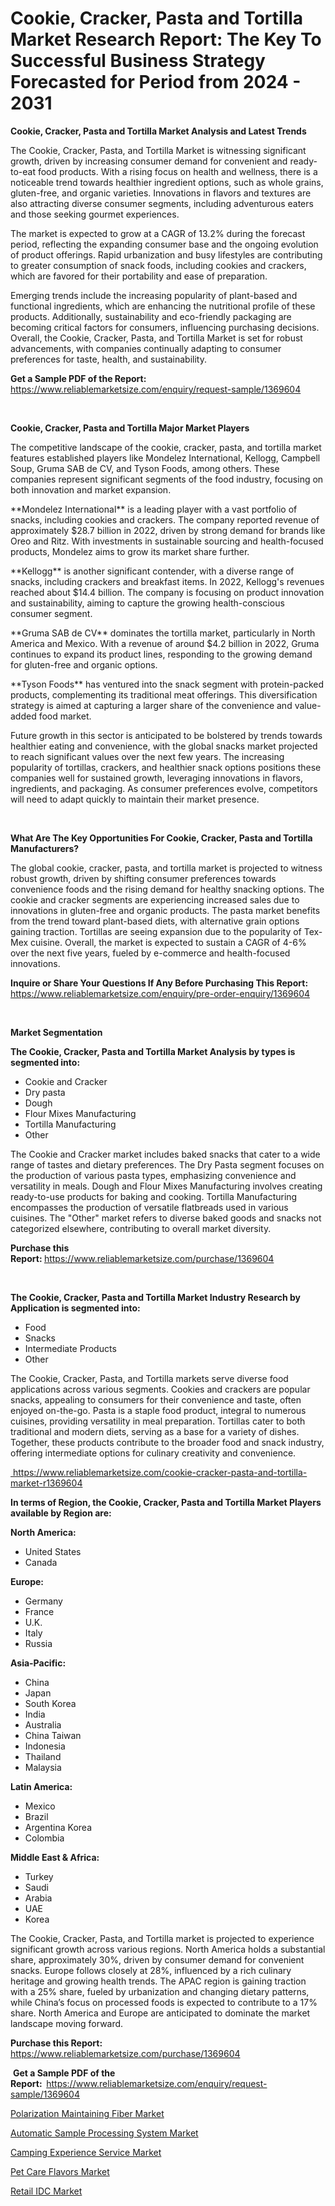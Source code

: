 <p><h1>Cookie, Cracker, Pasta and Tortilla Market Research Report: The Key To Successful Business Strategy Forecasted for Period from 2024 - 2031</h1></p><p><strong>Cookie, Cracker, Pasta and Tortilla Market Analysis and Latest Trends</strong></p>
<p><p>The Cookie, Cracker, Pasta, and Tortilla Market is witnessing significant growth, driven by increasing consumer demand for convenient and ready-to-eat food products. With a rising focus on health and wellness, there is a noticeable trend towards healthier ingredient options, such as whole grains, gluten-free, and organic varieties. Innovations in flavors and textures are also attracting diverse consumer segments, including adventurous eaters and those seeking gourmet experiences.</p><p>The market is expected to grow at a CAGR of 13.2% during the forecast period, reflecting the expanding consumer base and the ongoing evolution of product offerings. Rapid urbanization and busy lifestyles are contributing to greater consumption of snack foods, including cookies and crackers, which are favored for their portability and ease of preparation.</p><p>Emerging trends include the increasing popularity of plant-based and functional ingredients, which are enhancing the nutritional profile of these products. Additionally, sustainability and eco-friendly packaging are becoming critical factors for consumers, influencing purchasing decisions. Overall, the Cookie, Cracker, Pasta, and Tortilla Market is set for robust advancements, with companies continually adapting to consumer preferences for taste, health, and sustainability.</p></p>
<p><strong>Get a Sample PDF of the Report:&nbsp;</strong> <a href="https://www.reliablemarketsize.com/enquiry/request-sample/1369604?utm_campaign=1180&utm_medium=2&utm_source=Github&utm_content=ia&utm_term=11102024&utm_id=cookie-cracker-pasta-and-tortilla">https://www.reliablemarketsize.com/enquiry/request-sample/1369604</a></p>
<p>&nbsp;</p>
<p><strong>Cookie, Cracker, Pasta and Tortilla Major Market Players</strong></p>
<p><p>The competitive landscape of the cookie, cracker, pasta, and tortilla market features established players like Mondelez International, Kellogg, Campbell Soup, Gruma SAB de CV, and Tyson Foods, among others. These companies represent significant segments of the food industry, focusing on both innovation and market expansion.</p><p>**Mondelez International** is a leading player with a vast portfolio of snacks, including cookies and crackers. The company reported revenue of approximately $28.7 billion in 2022, driven by strong demand for brands like Oreo and Ritz. With investments in sustainable sourcing and health-focused products, Mondelez aims to grow its market share further.</p><p>**Kellogg** is another significant contender, with a diverse range of snacks, including crackers and breakfast items. In 2022, Kellogg's revenues reached about $14.4 billion. The company is focusing on product innovation and sustainability, aiming to capture the growing health-conscious consumer segment.</p><p>**Gruma SAB de CV** dominates the tortilla market, particularly in North America and Mexico. With a revenue of around $4.2 billion in 2022, Gruma continues to expand its product lines, responding to the growing demand for gluten-free and organic options.</p><p>**Tyson Foods** has ventured into the snack segment with protein-packed products, complementing its traditional meat offerings. This diversification strategy is aimed at capturing a larger share of the convenience and value-added food market.</p><p>Future growth in this sector is anticipated to be bolstered by trends towards healthier eating and convenience, with the global snacks market projected to reach significant values over the next few years. The increasing popularity of tortillas, crackers, and healthier snack options positions these companies well for sustained growth, leveraging innovations in flavors, ingredients, and packaging. As consumer preferences evolve, competitors will need to adapt quickly to maintain their market presence.</p></p>
<p>&nbsp;</p>
<p><strong>What Are The Key Opportunities For Cookie, Cracker, Pasta and Tortilla Manufacturers?</strong></p>
<p><p>The global cookie, cracker, pasta, and tortilla market is projected to witness robust growth, driven by shifting consumer preferences towards convenience foods and the rising demand for healthy snacking options. The cookie and cracker segments are experiencing increased sales due to innovations in gluten-free and organic products. The pasta market benefits from the trend toward plant-based diets, with alternative grain options gaining traction. Tortillas are seeing expansion due to the popularity of Tex-Mex cuisine. Overall, the market is expected to sustain a CAGR of 4-6% over the next five years, fueled by e-commerce and health-focused innovations.</p></p>
<p><strong>Inquire or Share Your Questions If Any Before Purchasing This Report:</strong> <a href="https://www.reliablemarketsize.com/enquiry/pre-order-enquiry/1369604?utm_campaign=1180&utm_medium=2&utm_source=Github&utm_content=ia&utm_term=11102024&utm_id=cookie-cracker-pasta-and-tortilla">https://www.reliablemarketsize.com/enquiry/pre-order-enquiry/1369604</a></p>
<p>&nbsp;</p>
<p><strong>Market Segmentation</strong></p>
<p><strong>The Cookie, Cracker, Pasta and Tortilla Market Analysis by types is segmented into:</strong></p>
<p><ul><li>Cookie and Cracker</li><li>Dry pasta</li><li>Dough</li><li>Flour Mixes Manufacturing</li><li>Tortilla Manufacturing</li><li>Other</li></ul></p>
<p><p>The Cookie and Cracker market includes baked snacks that cater to a wide range of tastes and dietary preferences. The Dry Pasta segment focuses on the production of various pasta types, emphasizing convenience and versatility in meals. Dough and Flour Mixes Manufacturing involves creating ready-to-use products for baking and cooking. Tortilla Manufacturing encompasses the production of versatile flatbreads used in various cuisines. The "Other" market refers to diverse baked goods and snacks not categorized elsewhere, contributing to overall market diversity.</p></p>
<p><strong>Purchase this Report:&nbsp;</strong><a href="https://www.reliablemarketsize.com/purchase/1369604?utm_campaign=1180&utm_medium=2&utm_source=Github&utm_content=ia&utm_term=11102024&utm_id=cookie-cracker-pasta-and-tortilla">https://www.reliablemarketsize.com/purchase/1369604</a></p>
<p>&nbsp;</p>
<p><strong>The Cookie, Cracker, Pasta and Tortilla Market Industry Research by Application is segmented into:</strong></p>
<p><ul><li>Food</li><li>Snacks</li><li>Intermediate Products</li><li>Other</li></ul></p>
<p><p>The Cookie, Cracker, Pasta, and Tortilla markets serve diverse food applications across various segments. Cookies and crackers are popular snacks, appealing to consumers for their convenience and taste, often enjoyed on-the-go. Pasta is a staple food product, integral to numerous cuisines, providing versatility in meal preparation. Tortillas cater to both traditional and modern diets, serving as a base for a variety of dishes. Together, these products contribute to the broader food and snack industry, offering intermediate options for culinary creativity and convenience.</p></p>
<p><a href="https://www.reliablemarketsize.com/cookie-cracker-pasta-and-tortilla-market-r1369604?utm_campaign=1180&utm_medium=2&utm_source=Github&utm_content=ia&utm_term=11102024&utm_id=cookie-cracker-pasta-and-tortilla">&nbsp;https://www.reliablemarketsize.com/cookie-cracker-pasta-and-tortilla-market-r1369604</a></p>
<p><strong>In terms of Region, the Cookie, Cracker, Pasta and Tortilla Market Players available by Region are:</strong></p>
<p>
    <p> <strong> North America: </strong>
        <ul>
            <li>United States</li>
            <li>Canada</li>
        </ul>
        </p> 
    <p> <strong> Europe: </strong>
        <ul>
            <li>Germany</li>
            <li>France</li>
            <li>U.K.</li>
            <li>Italy</li>
            <li>Russia</li>
        </ul>
        </p> 
    <p> <strong> Asia-Pacific: </strong>
        <ul>
            <li>China</li>
            <li>Japan</li>
            <li>South Korea</li>
            <li>India</li>
            <li>Australia</li>
            <li>China Taiwan</li>
            <li>Indonesia</li>
            <li>Thailand</li>
            <li>Malaysia</li>
        </ul>
        </p> 
    <p> <strong> Latin America: </strong>
        <ul>
            <li>Mexico</li>
            <li>Brazil</li>
            <li>Argentina Korea</li>
            <li>Colombia</li>
        </ul>
        </p> 
    <p> <strong> Middle East & Africa: </strong>
        <ul>
            <li>Turkey</li>
            <li>Saudi</li>
            <li>Arabia</li>
            <li>UAE</li>
            <li>Korea</li>
        </ul>
    </p>
    </p>
<p><p>The Cookie, Cracker, Pasta, and Tortilla market is projected to experience significant growth across various regions. North America holds a substantial share, approximately 30%, driven by consumer demand for convenient snacks. Europe follows closely at 28%, influenced by a rich culinary heritage and growing health trends. The APAC region is gaining traction with a 25% share, fueled by urbanization and changing dietary patterns, while China’s focus on processed foods is expected to contribute to a 17% share. North America and Europe are anticipated to dominate the market landscape moving forward.</p></p>
<p><strong>Purchase this Report: </strong><a href="https://www.reliablemarketsize.com/purchase/1369604?utm_campaign=1180&utm_medium=2&utm_source=Github&utm_content=ia&utm_term=11102024&utm_id=cookie-cracker-pasta-and-tortilla">https://www.reliablemarketsize.com/purchase/1369604</a></p>
<p>&nbsp;<strong>Get a Sample PDF of the Report:&nbsp;&nbsp;</strong><a href="https://www.reliablemarketsize.com/enquiry/request-sample/1369604?utm_campaign=1180&utm_medium=2&utm_source=Github&utm_content=ia&utm_term=11102024&utm_id=cookie-cracker-pasta-and-tortilla">https://www.reliablemarketsize.com/enquiry/request-sample/1369604</a></p>
<p><strong></strong></p>
<p><p><a href="https://issuu.com/reportprime-2/docs/polarization-maintaining-fiber-mark_be310770cb03b4?utm_campaign=1180&utm_medium=2&utm_source=Github&utm_content=ia&utm_term=11102024&utm_id=cookie-cracker-pasta-and-tortilla">Polarization Maintaining Fiber Market</a></p><p><a href="https://www.linkedin.com/pulse/automatic-sample-processing-system-market-growth-outlook-wtqyc?utm_campaign=1180&utm_medium=2&utm_source=Github&utm_content=ia&utm_term=11102024&utm_id=cookie-cracker-pasta-and-tortilla">Automatic Sample Processing System Market</a></p><p><a href="https://www.linkedin.com/pulse/camping-experience-service-market-global-regional-analysis-6ce3f?utm_campaign=1180&utm_medium=2&utm_source=Github&utm_content=ia&utm_term=11102024&utm_id=cookie-cracker-pasta-and-tortilla">Camping Experience Service Market</a></p><p><a href="https://www.linkedin.com/pulse/pet-care-flavors-market-research-report-exploring-size-revenue-iijxf?utm_campaign=1180&utm_medium=2&utm_source=Github&utm_content=ia&utm_term=11102024&utm_id=cookie-cracker-pasta-and-tortilla">Pet Care Flavors Market</a></p><p><a href="https://issuu.com/reportprime-2/docs/retail-idc-market-size-2030.pptx_a76d624b5cde23?utm_campaign=1180&utm_medium=2&utm_source=Github&utm_content=ia&utm_term=11102024&utm_id=cookie-cracker-pasta-and-tortilla">Retail IDC Market</a></p></p>